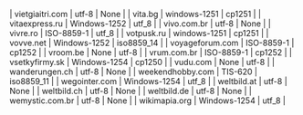 | vietgiaitri.com | utf-8 | None |
| vita.bg | windows-1251 | cp1251 |
| vitaexpress.ru | Windows-1252 | utf_8 |
| vivo.com.br | utf-8 | None |
| vivre.ro | ISO-8859-1 | utf_8 |
| votpusk.ru | windows-1251 | cp1251 |
| vovve.net | Windows-1252 | iso8859_14 |
| voyageforum.com | ISO-8859-1 | cp1252 |
| vroom.be | None | utf-8 |
| vrum.com.br | ISO-8859-1 | cp1252 |
| vsetkyfirmy.sk | Windows-1254 | cp1250 |
| vudu.com | None | utf-8 |
| wanderungen.ch | utf-8 | None |
| weekendhobby.com | TIS-620 | iso8859_11 |
| wegointer.com | Windows-1254 | utf_8 |
| weltbild.at | utf-8 | None |
| weltbild.ch | utf-8 | None |
| weltbild.de | utf-8 | None |
| wemystic.com.br | utf-8 | None |
| wikimapia.org | Windows-1254 | utf_8 |
